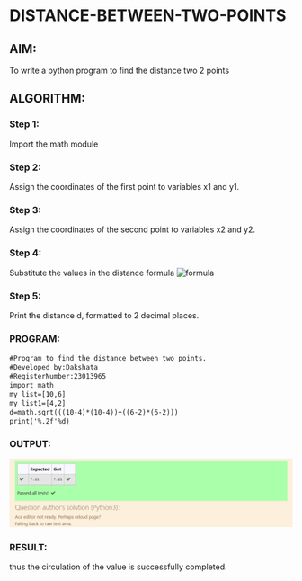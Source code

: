 # DISTANCE-BETWEEN-TWO-POINTS

## AIM:
To write a python program to find the distance two 2 points
## ALGORITHM:
### Step 1: 
Import the math module
### Step 2: 
Assign the coordinates of the first point to variables x1 and y1.
### Step 3: 
Assign the coordinates of the second point to variables x2 and y2.
### Step 4:
Substitute the values in the distance formula  ![formula](/formula.JPG)
### Step 5: 
Print the distance d, formatted to 2 decimal places.
### PROGRAM:
```
#Program to find the distance between two points.
#Developed by:Dakshata 
#RegisterNumber:23013965
import math
my_list=[10,6]
my_list1=[4,2]
d=math.sqrt(((10-4)*(10-4))+((6-2)*(6-2)))
print('%.2f'%d)

```
  


### OUTPUT:
![Alt text](image.png)


### RESULT:
thus the circulation of the value is successfully completed.
